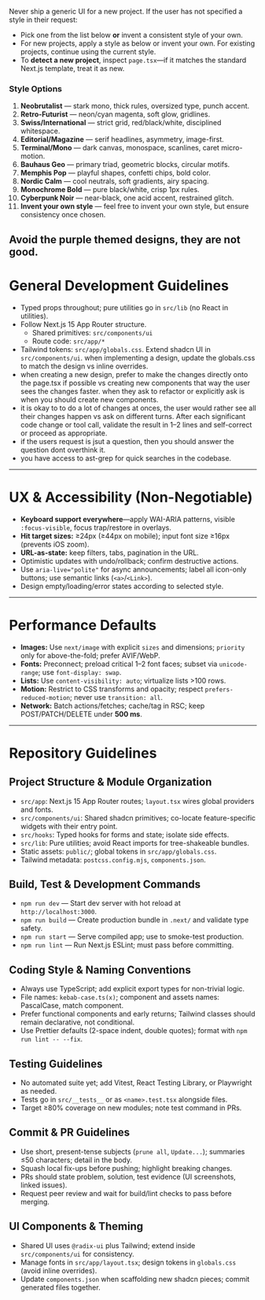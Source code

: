 Never ship a generic UI for a new project. If the user has not specified a style in their request:

- Pick one from the list below **or** invent a consistent style of your own.
- For new projects, apply a style as below or invent your own. For existing projects, continue using the current style.
- To **detect a new project**, inspect `page.tsx`—if it matches the standard Next.js template, treat it as new.


### Style Options

1. **Neobrutalist** — stark mono, thick rules, oversized type, punch accent.
2. **Retro-Futurist** — neon/cyan magenta, soft glow, gridlines.
3. **Swiss/International** — strict grid, red/black/white, disciplined whitespace.
4. **Editorial/Magazine** — serif headlines, asymmetry, image-first.
5. **Terminal/Mono** — dark canvas, monospace, scanlines, caret micro-motion.
6. **Bauhaus Geo** — primary triad, geometric blocks, circular motifs.
7. **Memphis Pop** — playful shapes, confetti chips, bold color.
8. **Nordic Calm** — cool neutrals, soft gradients, airy spacing.
9. **Monochrome Bold** — pure black/white, crisp 1px rules.
10. **Cyberpunk Noir** — near-black, one acid accent, restrained glitch.
11. **Invent your own style** — feel free to invent your own style, but ensure consistency once chosen.

Avoid the purple themed designs, they are not good.
---

# General Development Guidelines

- Typed props throughout; pure utilities go in `src/lib` (no React in utilities).
- Follow Next.js 15 App Router structure.
  - Shared primitives: `src/components/ui`
  - Route code: `src/app/*`
- Tailwind tokens: `src/app/globals.css`. Extend shadcn UI in `src/components/ui`. when implementing a design, update the globals.css to match the design vs inline overrides.
- when creating a new design, prefer to make the changes directly onto the page.tsx if possible vs creating new components that way the user sees the changes faster. when they ask to refactor or explicitly ask is when you should create new components.
- it is okay to to do a lot of changes at onces, the user would rather see all their changes happen vs ask on different turns. 
After each significant code change or tool call, validate the result in 1–2 lines and self-correct or proceed as appropriate.
- if the users request is jsut a question, then you should answer the question dont overthink it.
- you have access to ast-grep for quick searches in the codebase.
---

# UX & Accessibility (Non-Negotiable)

- **Keyboard support everywhere**—apply WAI-ARIA patterns, visible `:focus-visible`, focus trap/restore in overlays.
- **Hit target sizes:** ≥24px (≥44px on mobile); input font size ≥16px (prevents iOS zoom).
- **URL-as-state:** keep filters, tabs, pagination in the URL.
- Optimistic updates with undo/rollback; confirm destructive actions.
- Use `aria-live="polite"` for async announcements; label all icon-only buttons; use semantic links (`<a>`/`<Link>`).
- Design empty/loading/error states according to selected style.

---

# Performance Defaults

- **Images:** Use `next/image` with explicit `sizes` and dimensions; `priority` only for above-the-fold; prefer AVIF/WebP.
- **Fonts:** Preconnect; preload critical 1–2 font faces; subset via `unicode-range`; use `font-display: swap`.
- **Lists:** Use `content-visibility: auto`; virtualize lists >100 rows.
- **Motion:** Restrict to CSS transforms and opacity; respect `prefers-reduced-motion`; never use `transition: all`.
- **Network:** Batch actions/fetches; cache/tag in RSC; keep POST/PATCH/DELETE under **500 ms**.

---

# Repository Guidelines

## Project Structure & Module Organization

- `src/app`: Next.js 15 App Router routes; `layout.tsx` wires global providers and fonts.
- `src/components/ui`: Shared shadcn primitives; co-locate feature-specific widgets with their entry point.
- `src/hooks`: Typed hooks for forms and state; isolate side effects.
- `src/lib`: Pure utilities; avoid React imports for tree-shakeable bundles.
- Static assets: `public/`; global tokens in `src/app/globals.css`.
- Tailwind metadata: `postcss.config.mjs`, `components.json`.

## Build, Test & Development Commands

- `npm run dev` — Start dev server with hot reload at `http://localhost:3000`.
- `npm run build` — Create production bundle in `.next/` and validate type safety.
- `npm run start` — Serve compiled app; use to smoke-test production.
- `npm run lint` — Run Next.js ESLint; must pass before committing.

## Coding Style & Naming Conventions

- Always use TypeScript; add explicit export types for non-trivial logic.
- File names: `kebab-case.ts(x)`; component and assets names: PascalCase, match component.
- Prefer functional components and early returns; Tailwind classes should remain declarative, not conditional.
- Use Prettier defaults (2-space indent, double quotes); format with `npm run lint -- --fix`.

## Testing Guidelines

- No automated suite yet; add Vitest, React Testing Library, or Playwright as needed.
- Tests go in `src/__tests__` or as `<name>.test.tsx` alongside files.
- Target ≥80% coverage on new modules; note test command in PRs.

## Commit & PR Guidelines

- Use short, present-tense subjects (`prune all`, `Update...`); summaries ≤50 characters; detail in the body.
- Squash local fix-ups before pushing; highlight breaking changes.
- PRs should state problem, solution, test evidence (UI screenshots, linked issues).
- Request peer review and wait for build/lint checks to pass before merging.

## UI Components & Theming

- Shared UI uses `@radix-ui` plus Tailwind; extend inside `src/components/ui` for consistency.
- Manage fonts in `src/app/layout.tsx`; design tokens in `globals.css` (avoid inline overrides).
- Update `components.json` when scaffolding new shadcn pieces; commit generated files together.
